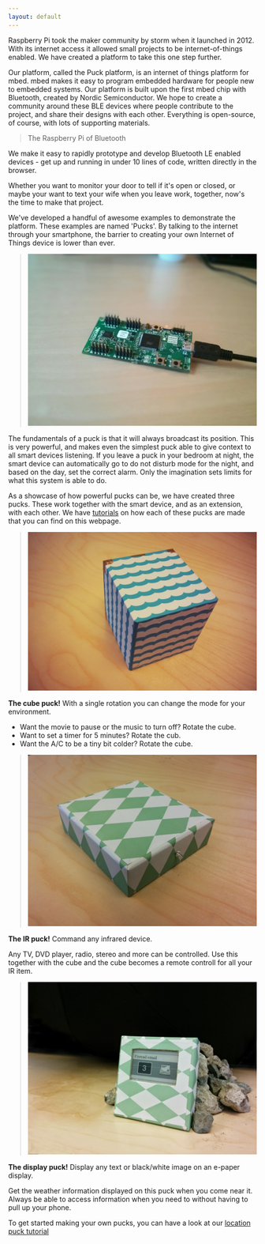 ```yaml
---
layout: default
---
```


Raspberry Pi took the maker community by storm when it launched in 2012.
With its internet access it allowed small projects to be internet-of-things enabled.
We have created a platform to take this one step further.

Our platform, called the Puck platform, is an internet of things platform for mbed.
mbed makes it easy to program embedded hardware for people new to embedded systems.
Our platform is built upon the first mbed chip with Bluetooth, created by Nordic Semiconductor.
We hope to create a community around these BLE devices where people contribute to the project, and share their designs with each other. Everything is open-source, of course, with lots of supporting materials.

> The Raspberry Pi of Bluetooth

We make it easy to rapidly prototype and develop Bluetooth LE enabled devices - get up and running in under 10 lines of code, written directly in the browser.


Whether you want to monitor your door to tell if it's open or closed, or maybe your want to text your wife when you leave work, together, now's the time to make that project.

We've developed a handful of awesome examples to demonstrate the platform. These examples are named 'Pucks'.
By talking to the internet through your smartphone, the barrier to creating your own Internet of Things device is lower than ever.

> ![](images/IMG_20140729_142743.jpg)

The fundamentals of a puck is that it will always broadcast its position.
This is very powerful, and makes even the simplest puck able to give context to all smart devices listening.
If you leave a puck in your bedroom at night, the smart device can automatically go to do not disturb mode for the night, and based on the day, set the correct alarm.
Only the imagination sets limits for what this system is able to do.

As a showcase of how powerful pucks can be, we have created three pucks.
These work together with the smart device, and as an extension, with each other.
We have [tutorials](tutorials.html) on how each of these pucks are made that you can find on this webpage.

> ![](images/cube.jpg)

**The cube puck!** With a single rotation you can change the mode for your environment.

- Want the movie to pause or the music to turn off? Rotate the cube.
- Want to set a timer for 5 minutes? Rotate the cub.
- Want the A/C to be a tiny bit colder? Rotate the cube.

> ![](images/IR-nofilter.jpg)

**The IR puck!** Command any infrared device.

Any TV, DVD player, radio, stereo and more can be controlled.
Use this together with the cube and the cube becomes a remote controll for all your IR item.

> ![](images/displaypuck.png)

**The display puck!** Display any text or black/white image on an e-paper display.

Get the weather information displayed on this puck when you come near it.
Always be able to access information when you need to without having to pull up your phone.

To get started making your own pucks, you can have a look at our [location puck tutorial](tutorials/location.html)
